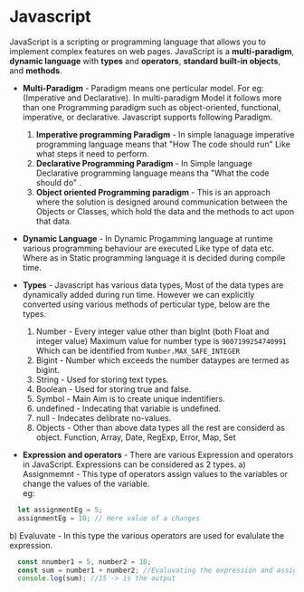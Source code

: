 # Javascript
JavaScript is a scripting or programming language that allows you to implement complex features on web pages.
JavaScript is a **multi-paradigm**, **dynamic language** with **types** and **operators**, **standard built-in objects**, and **methods**.

* **Multi-Paradigm** -  Paradigm means one perticular model. For eg: (Imperative and Declarative). In multi-paradigm Model it follows more than one Programming paradigm such as object-oriented, functional, imperative, or declarative.
  Javascript supports following Paradigm.
  1. **Imperative programming Paradigm** - In simple lanaguage imperative programming language means that "How The code should run" Like what steps it need to perform.
  2. **Declarative Programming Paradigm** - In Simple language Declarative programming language means tha "What the code should do" .
  3. **Object oriented Programming paradigm** - This is an approach where the solution is designed around communication between the Objects or Classes, which hold the data and the methods to act upon that data.
* **Dynamic Language** -  In Dynamic Progamming language at runtime various programming behaviour are executed Like type of data etc. Where as in Static programming language it is decided during compile time.
* **Types** - Javascript has various data types, Most of the data types are dynamically added during run time. However we can explicitly converted using various methods of perticular type,
below are the types. 
  1. Number - Every integer value other than bigInt (both Float and integer value) Maximum value for number type is `9007199254740991` Which can be identified from `Number.MAX_SAFE_INTEGER`
  2. Bigint - Number which exceeds the number dataypes are termed as bigint.
  3. String - Used for storing text types.
  4. Boolean - Used for storing true and false.
  5. Symbol - Main Aim is to create unique indentifiers.
  6. undefined - Indecating that variable is undefined.
  7. null - Indecates delibrate no-values.
  8. Objects - Other than above data types all the rest are considerd as object. Function, Array, Date, RegExp, Error, Map, Set

* **Expression and operators** - There are various Expression and operators in JavaScript. Expressions can be considered as 2 types. 
    a) Assignmemnt - This type of operators assign values to the variables or change the values of the variable. </br>
        eg:
```javascript
  let assignmentEg = 5;
  assignmentEg = 10; // Here value of a changes
```

   b) Evaluvate - In this type the various operators are used for evalulate the expression.
```JavaScript
  const nnumber1 = 5, number2 = 10;
  const sum = number1 + number2; //Evaluvating the expression and assigning the value
  console.log(sum); //15 -> is the output
```
  
